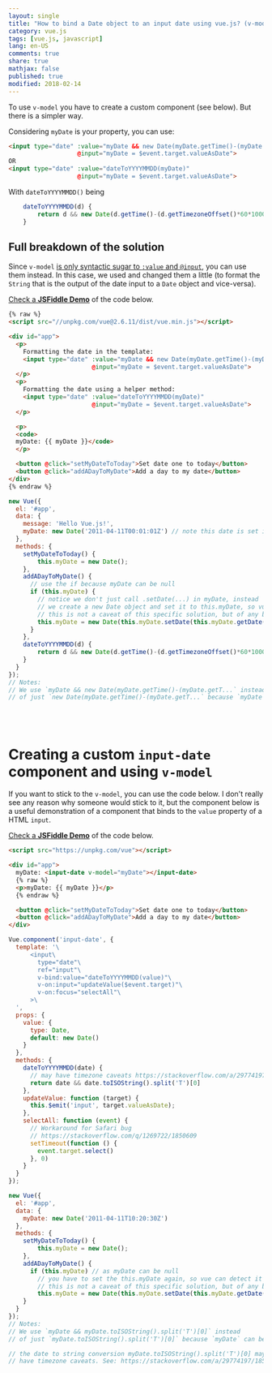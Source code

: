 ```yaml
---
layout: single
title: "How to bind a Date object to an input date using vue.js? (v-model doesn't work)"
category: vue.js
tags: [vue.js, javascript]
lang: en-US
comments: true
share: true
mathjax: false
published: true
modified: 2018-02-14
---
```


To use `v-model` you have to create a custom component (see below). But there is a simpler way.

Considering `myDate` is your property, you can use:

```html
<input type="date" :value="myDate && new Date(myDate.getTime()-(myDate.getTimezoneOffset()*60*1000)).toISOString().split('T')[0]"
                   @input="myDate = $event.target.valueAsDate">
OR
<input type="date" :value="dateToYYYYMMDD(myDate)"
                   @input="myDate = $event.target.valueAsDate">
```

With `dateToYYYYMMDD()` being

```js
    dateToYYYYMMDD(d) {
    	return d && new Date(d.getTime()-(d.getTimezoneOffset()*60*1000)).toISOString().split('T')[0]
    }
```

<!-- more -->

## Full breakdown of the solution

Since `v-model` [is only syntactic sugar to `:value` and `@input`][1], you can use them instead. In this case, we used and changed them a little (to format the `String` that is the output of the date input to a `Date` object and vice-versa).

[Check a **JSFiddle Demo**](https://jsfiddle.net/acdcjunior/r3cjf4x5/274/) of the code below.

```html
{% raw %}
<script src="//unpkg.com/vue@2.6.11/dist/vue.min.js"></script>

<div id="app">
  <p>
    Formatting the date in the template:
    <input type="date" :value="myDate && new Date(myDate.getTime()-(myDate.getTimezoneOffset()*60*1000)).toISOString().split('T')[0]"
                       @input="myDate = $event.target.valueAsDate">
  </p>
  <p>
    Formatting the date using a helper method:
    <input type="date" :value="dateToYYYYMMDD(myDate)"
                       @input="myDate = $event.target.valueAsDate">
  </p>

  <p>
  <code>
  myDate: {{ myDate }}</code>
  </p>

  <button @click="setMyDateToToday">Set date one to today</button>
  <button @click="addADayToMyDate">Add a day to my date</button>
</div>
{% endraw %}
```

```javascript
new Vue({
  el: '#app',
  data: {
    message: 'Hello Vue.js!',
    myDate: new Date('2011-04-11T00:01:01Z') // note this date is set in UTC (Greenwich time) not your current timezone
  },
  methods: {
    setMyDateToToday() {
    	this.myDate = new Date();
    },
    addADayToMyDate() {
      // use the if because myDate can be null
      if (this.myDate) {
        // notice we don't just call .setDate(...) in myDate, instead
        // we create a new Date object and set it to this.myDate, so vue can detect it changed
        // this is not a caveat of this specific solution, but of any binding of dates
        this.myDate = new Date(this.myDate.setDate(this.myDate.getDate() + 1));
      }
    },
    dateToYYYYMMDD(d) {
    	return d && new Date(d.getTime()-(d.getTimezoneOffset()*60*1000)).toISOString().split('T')[0]
    }
  }
});
// Notes:
// We use `myDate && new Date(myDate.getTime()-(myDate.getT...` instead
// of just `new Date(myDate.getTime()-(myDate.getT...` because `myDate` can be null.
```

<br><br>

# Creating a custom `input-date` component and using `v-model`

If you want to stick to the `v-model`, you can use the code below. I don't really see any reason why someone would stick to it, but the component below is a useful demonstration of a component that binds to the `value` property of a HTML `input`.

[Check a **JSFiddle Demo**](https://jsfiddle.net/acdcjunior/0Laa8xv7/1/) of the code below.

```html
<script src="https://unpkg.com/vue"></script>

<div id="app">
  myDate: <input-date v-model="myDate"></input-date>
  {% raw %}
  <p>myDate: {{ myDate }}</p>
  {% endraw %}

  <button @click="setMyDateToToday">Set date one to today</button>
  <button @click="addADayToMyDate">Add a day to my date</button>
</div>
```

```javascript
Vue.component('input-date', {
  template: '\
      <input\
        type="date"\
        ref="input"\
        v-bind:value="dateToYYYYMMDD(value)"\
        v-on:input="updateValue($event.target)"\
        v-on:focus="selectAll"\
      >\
  ',
  props: {
    value: {
      type: Date,
      default: new Date()
    }
  },
  methods: {
    dateToYYYYMMDD(date) {
      // may have timezone caveats https://stackoverflow.com/a/29774197/1850609
      return date && date.toISOString().split('T')[0]
    },
    updateValue: function (target) {
      this.$emit('input', target.valueAsDate);
    },
    selectAll: function (event) {
      // Workaround for Safari bug
      // https://stackoverflow.com/q/1269722/1850609
      setTimeout(function () {
      	event.target.select()
      }, 0)
    }
  }
});

new Vue({
  el: '#app',
  data: {
    myDate: new Date('2011-04-11T10:20:30Z')
  },
  methods: {
    setMyDateToToday() {
    	this.myDate = new Date();
    },
    addADayToMyDate() {
      if (this.myDate) // as myDate can be null
        // you have to set the this.myDate again, so vue can detect it changed
        // this is not a caveat of this specific solution, but of any binding of dates
        this.myDate = new Date(this.myDate.setDate(this.myDate.getDate() + 1));
    }
  }
});
// Notes:
// We use `myDate && myDate.toISOString().split('T')[0]` instead
// of just `myDate.toISOString().split('T')[0]` because `myDate` can be null.

// the date to string conversion myDate.toISOString().split('T')[0] may
// have timezone caveats. See: https://stackoverflow.com/a/29774197/1850609
```


  [1]: https://vuejs.org/v2/guide/components.html#Form-Input-Components-using-Custom-Events
